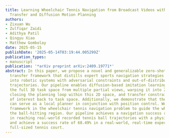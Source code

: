 ```yaml
---
title: Learning Wheelchair Tennis Navigation from Broadcast Videos with Domain Knowledge
  Transfer and Diffusion Motion Planning
authors:
- Zixuan Wu
- Zulfiqar Zaidi
- Adithya Patil
- Qingyu Xiao
- Matthew Gombolay
date: 2025-05-15
publishDate: '2025-05-14T03:19:44.005299Z'
publication_types:
- manuscript
publication: '*arXiv preprint arXiv:2409.19771*'
abstract: In this paper, we propose a novel and generalizable zero-shot knowledge
  transfer framework that distills expert sports navigation strategies from web videos
  into robotic systems with adversarial constraints and out-of-distribution image
  trajectories. Our pipeline enables diffusion-based imitation learning by reconstructing
  the full 3D task space from multiple partial views, warping it into 2D image space,
  closing the planning loop within this 2D space, and transfer constrained motion
  of interest back to task space. Additionally, we demonstrate that the learned policy
  can serve as a local planner in conjunction with position control. We apply this
  framework in the wheelchair tennis navigation problem to guide the wheelchair into
  the ball-hitting region. Our pipeline achieves a navigation success rate of 97.67%
  in reaching real-world recorded tennis ball trajectories with a physical robot wheelchair,
  and achieve a success rate of 68.49% in a real-world, real-time experiment on a
  full-sized tennis court.
---
```

